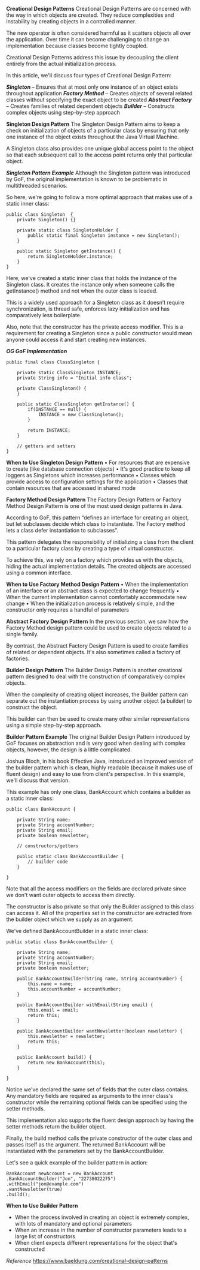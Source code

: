 **Creational Design Patterns**
Creational Design Patterns are concerned with the way in which objects are created. They reduce complexities and instability by creating objects in a controlled manner.

The new operator is often considered harmful as it scatters objects all over the application. Over time it can become challenging to change an implementation because classes become tightly coupled.

Creational Design Patterns address this issue by decoupling the client entirely from the actual initialization process.

In this article, we'll discuss four types of Creational Design Pattern:

**_Singleton_** – Ensures that at most only one instance of an object exists throughout application
**_Factory Method_** – Creates objects of several related classes without specifying the exact object to be created
**_Abstract Factory_** – Creates families of related dependent objects
**_Builder_** – Constructs complex objects using step-by-step approach

**Singleton Design Pattern**
The Singleton Design Pattern aims to keep a check on initialization of objects of a particular class by ensuring that only one instance of the object exists throughout the Java Virtual Machine.

A Singleton class also provides one unique global access point to the object so that each subsequent call to the access point returns only that particular object.

**_Singleton Pattern Example_**
Although the Singleton pattern was introduced by GoF, the original implementation is known to be problematic in multithreaded scenarios.

So here, we're going to follow a more optimal approach that makes use of a static inner class:

```
public class Singleton  {
    private Singleton() {}

    private static class SingletonHolder {
        public static final Singleton instance = new Singleton();
    }

    public static Singleton getInstance() {
        return SingletonHolder.instance;
    }
}
```

Here, we've created a static inner class that holds the instance of the Singleton class. It creates the instance only when someone calls the getInstance() method and not when the outer class is loaded.

This is a widely used approach for a Singleton class as it doesn’t require synchronization, is thread safe, enforces lazy initialization and has comparatively less boilerplate.

Also, note that the constructor has the private access modifier. This is a requirement for creating a Singleton since a public constructor would mean anyone could access it and start creating new instances.

**_OG GoF Implementation_**

```
public final class ClassSingleton {

    private static ClassSingleton INSTANCE;
    private String info = "Initial info class";

    private ClassSingleton() {
    }

    public static ClassSingleton getInstance() {
        if(INSTANCE == null) {
            INSTANCE = new ClassSingleton();
        }

        return INSTANCE;
    }

    // getters and setters
}
```

**When to Use Singleton Design Pattern**
• For resources that are expensive to create (like database connection objects)
• It's good practice to keep all loggers as Singletons which increases performance
• Classes which provide access to configuration settings for the application
• Classes that contain resources that are accessed in shared mode

**Factory Method Design Pattern**
The Factory Design Pattern or Factory Method Design Pattern is one of the most used design patterns in Java.

According to GoF, this pattern “defines an interface for creating an object, but let subclasses decide which class to instantiate. The Factory method lets a class defer instantiation to subclasses”.

This pattern delegates the responsibility of initializing a class from the client to a particular factory class by creating a type of virtual constructor.

To achieve this, we rely on a factory which provides us with the objects, hiding the actual implementation details. The created objects are accessed using a common interface.

**When to Use Factory Method Design Pattern**
• When the implementation of an interface or an abstract class is expected to change frequently
• When the current implementation cannot comfortably accommodate new change
• When the initialization process is relatively simple, and the constructor only requires a handful of parameters

**Abstract Factory Design Pattern**
In the previous section, we saw how the Factory Method design pattern could be used to create objects related to a single family.

By contrast, the Abstract Factory Design Pattern is used to create families of related or dependent objects. It's also sometimes called a factory of factories.

**Builder Design Pattern**
The Builder Design Pattern is another creational pattern designed to deal with the construction of comparatively complex objects.

When the complexity of creating object increases, the Builder pattern can separate out the instantiation process by using another object (a builder) to construct the object.

This builder can then be used to create many other similar representations using a simple step-by-step approach.

**Builder Pattern Example**
The original Builder Design Pattern introduced by GoF focuses on abstraction and is very good when dealing with complex objects, however, the design is a little complicated.

Joshua Bloch, in his book Effective Java, introduced an improved version of the builder pattern which is clean, highly readable (because it makes use of fluent design) and easy to use from client's perspective. In this example, we'll discuss that version.

This example has only one class, BankAccount which contains a builder as a static inner class:

```
public class BankAccount {

    private String name;
    private String accountNumber;
    private String email;
    private boolean newsletter;

    // constructors/getters

    public static class BankAccountBuilder {
        // builder code
    }

}
```

Note that all the access modifiers on the fields are declared private since we don't want outer objects to access them directly.

The constructor is also private so that only the Builder assigned to this class can access it. All of the properties set in the constructor are extracted from the builder object which we supply as an argument.

We've defined BankAccountBuilder in a static inner class:

```
public static class BankAccountBuilder {

    private String name;
    private String accountNumber;
    private String email;
    private boolean newsletter;

    public BankAccountBuilder(String name, String accountNumber) {
        this.name = name;
        this.accountNumber = accountNumber;
    }

    public BankAccountBuilder withEmail(String email) {
        this.email = email;
        return this;
    }

    public BankAccountBuilder wantNewsletter(boolean newsletter) {
        this.newsletter = newsletter;
        return this;
    }

    public BankAccount build() {
        return new BankAccount(this);
    }

}
```

Notice we've declared the same set of fields that the outer class contains. Any mandatory fields are required as arguments to the inner class's constructor while the remaining optional fields can be specified using the setter methods.

This implementation also supports the fluent design approach by having the setter methods return the builder object.

Finally, the build method calls the private constructor of the outer class and passes itself as the argument. The returned BankAccount will be instantiated with the parameters set by the BankAccountBuilder.

Let's see a quick example of the builder pattern in action:

```
BankAccount newAccount = new BankAccount
.BankAccountBuilder("Jon", "22738022275")
.withEmail("jon@example.com")
.wantNewsletter(true)
.build();
```

**When to Use Builder Pattern**

- When the process involved in creating an object is extremely complex, with lots of mandatory and optional parameters
- When an increase in the number of constructor parameters leads to a large list of constructors
- When client expects different representations for the object that's constructed

_Reference_
https://www.baeldung.com/creational-design-patterns
